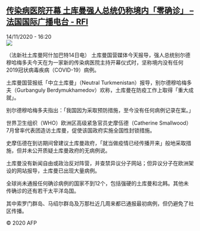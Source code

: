 <!--1605372986000-->
[传染病医院开幕 土库曼强人总统仍称境内「零确诊」 – 法国国际广播电台 - RFI](http://www.rfi.fr//cn/contenu/20201114-%E4%BC%A0%E6%9F%93%E7%97%85%E5%8C%BB%E9%99%A2%E5%BC%80%E5%B9%95-%E5%9C%9F%E5%BA%93%E6%9B%BC%E5%BC%BA%E4%BA%BA%E6%80%BB%E7%BB%9F%E4%BB%8D%E7%A7%B0%E5%A2%83%E5%86%85%E9%9B%B6%E7%A1%AE%E8%AF%8A-0)
------

<div>14/11/2020 - 16:20</div><img src="https://s.rfi.fr/media/display/f1d9eb1e-268f-11eb-b89d-005056a964fe/w:310/p:16x9/int0013b.201114232002.jpg"><div class="t-content__body u-clearfix"><p>（法新社土库曼阿什加巴特14日电）    土库曼国营媒体今天报导，强人总统别尔德穆哈梅多夫今天在为一家新的传染病医院主持开幕仪式时，坚称境内没有任何2019冠状病毒疾病（COVID-19）病例。</p><p>    土库曼国营报纸「中立土库曼」（Neutral Turkmenistan）报导，别尔德穆哈梅多夫（Gurbanguly Berdymukhamedov）欢称，土库曼在防疫工作上取得「重大成就」。</p><p>    别尔德穆哈梅多夫指出：「我国因为采取预防措施，至今没有任何病例记录在案。」</p><p>    世界卫生组织（WHO）欧洲区高级紧急官员史摩伍德（Catherine Smallwood）7月曾率代表团造访土库曼，促使该国政府实施全国性封锁措施。</p><p>    史摩伍德在到访期间曾建议土库曼政府，「就当做疫情已经传播开来」般地采取措施，但并未公开质疑土库曼政府的无病例说。</p><p>    土库曼没有新闻自由或政治反对阵营，并查禁异议分子网站；但异议分子在欧洲架设的网站报导，土库曼已出现大量病例。</p><p>    全球尚未通报任何确诊病例的国家不到12个，包括强硬的土库曼和北韩。其他未传确诊的还有若干太平洋岛国。</p><p>    其中索罗门群岛、马绍尔群岛及万那杜近几周来都已通报最初病例，但仍避免了社区传播。</p><p class="t-copyright">© 2020 AFP</p>        </div>
